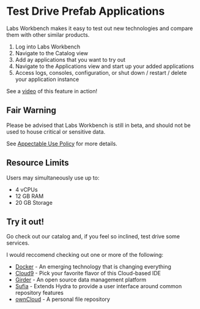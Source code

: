 # Test Drive Prefab Applications
Labs Workbench makes it easy to test out new technologies and compare them with other similar products.

1. Log into Labs Workbench
2. Navigate to the Catalog view
3. Add ay applications that you want to try out
4. Navigate to the Applications view and start up your added applications
5. Access logs, consoles, configuration, or shut down / restart / delete your application instance

See a [video](https://nationaldataservice.atlassian.net/wiki/display/NDSC/Feature+Overview#FeatureOverview-Browseandmanageapplications) of this feature in action!

## Fair Warning
Please be advised that Labs Workbench is still in beta, and should not be used to house critical or sensitive data.

See [Appectable Use Policy](https://nationaldataservice.atlassian.net/wiki/display/NDSC/Acceptable+Use+Policy) for more details.

## Resource Limits
Users may simultaneously use up to:
* 4 vCPUs
* 12 GB RAM
* 20 GB Storage

## Try it out!
Go check out our catalog and, if you feel so inclined, test drive some services.

I would reccomend checking out one or more of the following:
* [Docker](https://nationaldataservice.atlassian.net/wiki/display/NDSC/Docker) - An emerging technology that is changing everything
* [Cloud9](https://nationaldataservice.atlassian.net/wiki/display/NDSC/Cloud9) - Pick your favorite flavor of this Cloud-based IDE
* [Girder](https://nationaldataservice.atlassian.net/wiki/display/NDSC/Girder) - An open source data management platform
* [Sufia](https://nationaldataservice.atlassian.net/wiki/display/NDSC/Sufia) - Extends Hydra to provide a user interface around common repository features
* [ownCloud](https://nationaldataservice.atlassian.net/wiki/display/NDSC/ownCloud) - A personal file repository


